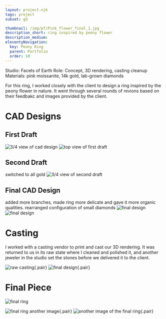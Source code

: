 ```yaml
---
layout: project.njk
tags: project
subset: gd

thumbnail: /img/pf/Pink_flower_final_1.jpg
description_short: ring inspired by peony flower
description_medium:
eleventyNavigation:
  key: Peony Ring
  parent: Portfolio
  order: 10
---
```


Studio: Facets of Earth
Role: Concept, 3D rendering, casting cleanup
Materials: pink moissanite, 14k gold, lab-grown diamonds

For this ring, I worked closely with the client to design a ring inspired by the peony flower in nature. It went through several rounds of revions based on their feedbakc and images provided by the client.

# CAD Designs

## First Draft

![3/4 view of cad design](/img/pf/Pink_flower_firstdraft_1.png)
![top view of first draft](/img/pf/Pink_flower_firstdraft_2.png)

## Second Draft

switched to all gold
![3/4 view of second draft](/img/pf/Pink_flower_firstdraft_3.jpg)

## Final CAD Design

added more branches, made ring more delicate and gave it more organic qualities. rearranged configuration of small diamonds
![final design](/img/pf/Pink_flower_finaldraft_1.png)
![final design](/img/pf/Pink_flower_finaldraft_2.png)

# Casting

I worked with a casting vendor to print and cast our 3D rendering. It was returned to us in its raw state where I cleaned and polished it, and another jeweler in the studio set the stones before we delivered it to the client.

![raw casting](/img/pf/Pink_flower_casting_1.jpg){.pair} ![final design](/img/pf/Pink_flower_casting_2.jpg){.pair}

# Final Piece

![final ring](/img/pf/Pink_flower_final_2.jpg)

![final ring another image](/img/pf/Pink_flower_final_3.jpg){.pair} ![another image of the final ring](/img/pf/Pink_flower_final_1.jpg){.pair}
